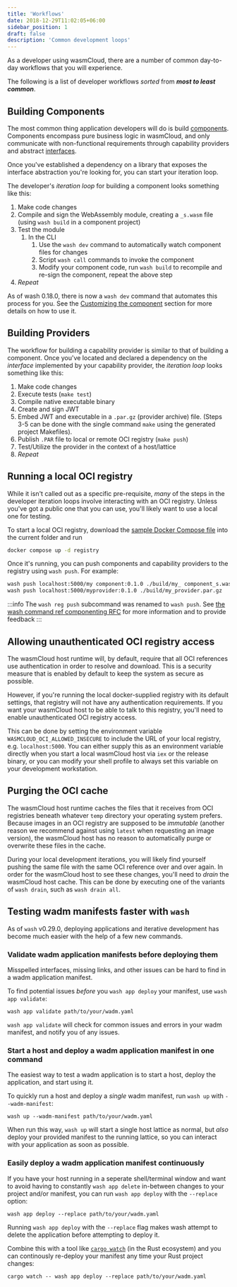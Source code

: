 ```yaml
---
title: 'Workflows'
date: 2018-12-29T11:02:05+06:00
sidebar_position: 1
draft: false
description: 'Common development loops'
---
```


As a developer using wasmCloud, there are a number of common day-to-day workflows that you will experience.

The following is a list of developer workflows _sorted_ from **_most to least common_**.

## Building Components

The most common thing application developers will do is build [components](/docs/concepts/components). Components encompass pure business logic in wasmCloud, and only communicate with non-functional requirements through capability providers and abstract [interfaces](/docs/concepts/interfaces).

Once you've established a dependency on a library that exposes the interface abstraction you're looking for, you can start your iteration loop.

The developer's _iteration loop_ for building a component looks something like this:

1. Make code changes
1. Compile and sign the WebAssembly module, creating a `_s.wasm` file (using `wash build` in a component project)
1. Test the module
   1. In the CLI
      1. Use the `wash dev` command to automatically watch component files for changes
      1. Script `wash call` commands to invoke the component
      1. Modify your component code, run `wash build` to recompile and re-sign the component, repeat the above step
1. _Repeat_

As of wash 0.18.0, there is now a `wash dev` command that automates this process for you. See the [Customizing the component](/docs/developer/components/update) section for more details on how to use it.

## Building Providers

The workflow for building a capability provider is similar to that of building a component. Once you've located and declared a dependency on the _interface_ implemented by your capability provider, the _iteration loop_ looks something like this:

1. Make code changes
1. Execute tests (`make test`)
1. Compile native executable binary
1. Create and sign JWT
1. Embed JWT and executable in a `.par.gz` (provider archive) file. (Steps 3-5 can be done with the single command `make` using the generated project Makefiles).
1. Publish `.PAR` file to local or remote OCI registry (`make push`)
1. Test/Utilize the provider in the context of a host/lattice
1. _Repeat_

## Running a local OCI registry

While it isn't called out as a specific pre-requisite, _many_ of the steps in the developer iteration loops involve interacting with an OCI registry. Unless you've got a public one that you can use, you'll likely want to use a local one for testing.

To start a local OCI registry, download the [sample Docker Compose file](https://github.com/wasmCloud/wasmCloud/blob/main/examples/docker/docker-compose-full.yml) into the current folder and run

```bash
docker compose up -d registry
```

Once it's running, you can push components and capability providers to the registry using `wash push`. For example:

```bash
wash push localhost:5000/my component:0.1.0 ./build/my_ component_s.wasm
wash push localhost:5000/myprovider:0.1.0 ./build/my_provider.par.gz
```

:::info
The `wash reg push` subcommand was renamed to `wash push`.
See [the wash command ref componenting RFC](https://github.com/wasmCloud/wash/issues/538) for more information and to provide feedback
:::

## Allowing unauthenticated OCI registry access

The wasmCloud host runtime will, by default, require that all OCI references use authentication in order to resolve and download. This is a security measure that is enabled by default to keep the system as secure as possible.

However, if you're running the local docker-supplied registry with its default settings, that registry will not have any authentication requirements. If you want your wasmCloud host to be able to talk to this registry, you'll need to enable unauthenticated OCI registry access.

This can be done by setting the environment variable `WASMCLOUD_OCI_ALLOWED_INSECURE` to include the URL of your local registry, e.g. `localhost:5000`. You can either supply this as an environment variable directly when you start a local wasmCloud host via `iex` or the release binary, or you can modify your shell profile to always set this variable on your development workstation.

## Purging the OCI cache

The wasmCloud host runtime caches the files that it receives from OCI registries beneath whatever `temp` directory your operating system prefers. Because images in an OCI registry are supposed to be _immutable_ (another reason we recommend against using `latest` when requesting an image version), the wasmCloud host has no reason to automatically purge or overwrite these files in the cache.

During your local development iterations, you will likely find yourself pushing the same file with the same OCI reference over and over again. In order for the wasmCloud host to see these changes, you'll need to _drain_ the wasmCloud host cache. This can be done by executing one of the variants of `wash drain`, such as `wash drain all`.

## Testing wadm manifests faster with `wash`

As of `wash` v0.29.0, deploying applications and iterative development has become much easier with the help of a few new commands.

### Validate wadm application manifests before deploying them

Misspelled interfaces, missing links, and other issues can be hard to find in a wadm application manifest.

To find potential issues *before* you `wash app deploy` your manifest, use `wash app validate`:

```console
wash app validate path/to/your/wadm.yaml
```

`wash app validate` will check for common issues and errors in your wadm manifest, and notify you of any issues.

### Start a host and deploy a wadm application manifest in one command

The easiest way to test a wadm application is to start a host, deploy the application, and start using it.

To quickly run a host and deploy a *single* wadm manifest, run `wash up` with `--wadm-manifest`:

```console
wash up --wadm-manifest path/to/your/wadm.yaml
```

When run this way, `wash up` will start a single host lattice as normal, but *also* deploy your provided manifest to the running lattice, so you can interact with your application as soon as possible.

### Easily deploy a wadm application manifest continuously

If you have your host running in a seperate shell/terminal window and want to avoid having to constantly `wash app delete` in-between changes to your project and/or manifest, you can run `wash app deploy` with the `--replace` option:

```console
wash app deploy --replace path/to/your/wadm.yaml
```

Running `wash app deploy` with the `--replace` flag makes wash attempt to delete the application before attempting to deploy it.

Combine this with a tool like [`cargo watch`][cargo-watch] (in the Rust ecosystem) and you can continously re-deploy your manifest any time your Rust project changes:

```console
cargo watch -- wash app deploy --replace path/to/your/wadm.yaml
```

[cargo-watch]: https://crates.io/crates/cargo-watch
